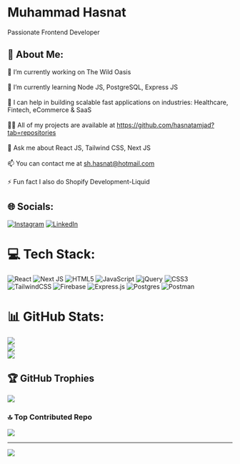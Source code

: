 # Muhammad Hasnat 
Passionate Frontend Developer
 
## 💫 About Me:
🔭 I’m currently working on The Wild Oasis<br><br>🌱 I’m currently learning Node JS, PostgreSQL, Express JS<br><br>🤝 I can help in building scalable fast applications on industries: Healthcare, Fintech, eCommerce & SaaS<br><br>👨‍💻 All of my projects are available at https://github.com/hasnatamjad?tab=repositories<br><br>💬 Ask me about React JS, Tailwind CSS, Next JS<br><br>📫 You can contact me at sh.hasnat@hotmail.com<br><br>⚡ Fun fact I also do Shopify Development-Liquid


## 🌐 Socials:
[![Instagram](https://img.shields.io/badge/Instagram-%23E4405F.svg?logo=Instagram&logoColor=white)](https://instagram.com/hasnat700) [![LinkedIn](https://img.shields.io/badge/LinkedIn-%230077B5.svg?logo=linkedin&logoColor=white)](https://linkedin.com/in/hasnatamjad) 

# 💻 Tech Stack:
![React](https://img.shields.io/badge/react-%2320232a.svg?style=for-the-badge&logo=react&logoColor=%2361DAFB) ![Next JS](https://img.shields.io/badge/Next-black?style=for-the-badge&logo=next.js&logoColor=white) ![HTML5](https://img.shields.io/badge/html5-%23E34F26.svg?style=for-the-badge&logo=html5&logoColor=white) ![JavaScript](https://img.shields.io/badge/javascript-%23323330.svg?style=for-the-badge&logo=javascript&logoColor=%23F7DF1E) ![jQuery](https://img.shields.io/badge/jquery-%230769AD.svg?style=for-the-badge&logo=jquery&logoColor=white) ![CSS3](https://img.shields.io/badge/css3-%231572B6.svg?style=for-the-badge&logo=css3&logoColor=white) ![TailwindCSS](https://img.shields.io/badge/tailwindcss-%2338B2AC.svg?style=for-the-badge&logo=tailwind-css&logoColor=white) ![Firebase](https://img.shields.io/badge/firebase-%23039BE5.svg?style=for-the-badge&logo=firebase) ![Express.js](https://img.shields.io/badge/express.js-%23404d59.svg?style=for-the-badge&logo=express&logoColor=%2361DAFB) ![Postgres](https://img.shields.io/badge/postgres-%23316192.svg?style=for-the-badge&logo=postgresql&logoColor=white) ![Postman](https://img.shields.io/badge/Postman-FF6C37?style=for-the-badge&logo=postman&logoColor=white)
# 📊 GitHub Stats:
![](https://github-readme-stats.vercel.app/api?username=hasnatamjad&theme=github_dark&hide_border=false&include_all_commits=false&count_private=false)<br/>
![](https://github-readme-streak-stats.herokuapp.com/?user=hasnatamjad&theme=github_dark&hide_border=false)<br/>
![](https://github-readme-stats.vercel.app/api/top-langs/?username=hasnatamjad&theme=github_dark&hide_border=false&include_all_commits=false&count_private=false&layout=compact)

## 🏆 GitHub Trophies
![](https://github-profile-trophy.vercel.app/?username=hasnatamjad&theme=radical&no-frame=false&no-bg=true&margin-w=4)

### 🔝 Top Contributed Repo
![](https://github-contributor-stats.vercel.app/api?username=hasnatamjad&limit=5&theme=dark&combine_all_yearly_contributions=true)

---
[![](https://visitcount.itsvg.in/api?id=hasnatamjad&icon=0&color=0)](https://visitcount.itsvg.in)

<!-- Proudly created with GPRM ( https://gprm.itsvg.in ) -->
